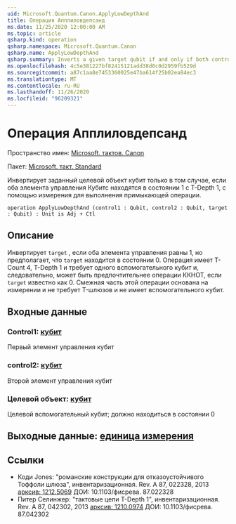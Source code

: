```yaml
---
uid: Microsoft.Quantum.Canon.ApplyLowDepthAnd
title: Операция Апплиловдепсанд
ms.date: 11/25/2020 12:00:00 AM
ms.topic: article
qsharp.kind: operation
qsharp.namespace: Microsoft.Quantum.Canon
qsharp.name: ApplyLowDepthAnd
qsharp.summary: Inverts a given target qubit if and only if both control qubits are in the 1 state, with T-depth 1, using measurement to perform the adjoint operation.
ms.openlocfilehash: 4c5e381227bf82415121add38d0c0d2959fb529d
ms.sourcegitcommit: a87c1aa8e7453360025e47ba614f25b02ea84ec3
ms.translationtype: MT
ms.contentlocale: ru-RU
ms.lasthandoff: 11/26/2020
ms.locfileid: "96209321"
---
```

# <a name="applylowdepthand-operation"></a>Операция Апплиловдепсанд

Пространство имен: [Microsoft. тактов. Canon](xref:Microsoft.Quantum.Canon)

Пакет: [Microsoft. такт. Standard](https://nuget.org/packages/Microsoft.Quantum.Standard)


Инвертирует заданный целевой объект кубит только в том случае, если оба элемента управления Кубитс находятся в состоянии 1 с T-Depth 1, с помощью измерения для выполнения примыкающей операции.

```qsharp
operation ApplyLowDepthAnd (control1 : Qubit, control2 : Qubit, target : Qubit) : Unit is Adj + Ctl
```


## <a name="description"></a>Описание

Инвертирует `target` , если оба элемента управления равны 1, но предполагает, что `target` находится в состоянии 0.  Операция имеет T-Count 4, T-Depth 1 и требует одного вспомогательного кубит и, следовательно, может быть предпочтительнее операции ККНОТ, если `target` известно как 0.  Смежная часть этой операции основана на измерении и не требует T-шлюзов и не имеет вспомогательного кубит.

## <a name="input"></a>Входные данные

### <a name="control1--qubit"></a>Control1: [кубит](xref:microsoft.quantum.lang-ref.qubit)

Первый элемент управления кубит


### <a name="control2--qubit"></a>control2: [кубит](xref:microsoft.quantum.lang-ref.qubit)

Второй элемент управления кубит


### <a name="target--qubit"></a>Целевой объект: [кубит](xref:microsoft.quantum.lang-ref.qubit)

Целевой вспомогательный кубит; должно находиться в состоянии 0



## <a name="output--unit"></a>Выходные данные: [единица измерения](xref:microsoft.quantum.lang-ref.unit)



## <a name="references"></a>Ссылки

- Коди Jones: "романские конструкции для отказоустойчивого Тоффоли шлюза", инвентаризационная. Rev. A 87, 022328, 2013 [арксив: 1212.5069](https://arxiv.org/abs/1212.5069) ДОИ: 10.1103/фисрева. 87.022328
- Питер Селинжер: "тактовые цепи T-Depth 1", инвентаризационная. Rev. A 87, 042302, 2013 [арксив: 1210.0974](https://arxiv.org/abs/1210.0974) ДОИ: 10.1103/фисрева. 87.042302